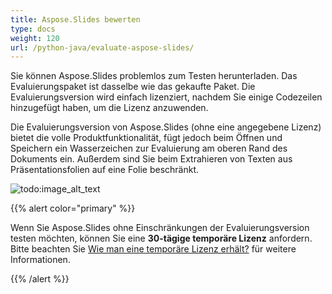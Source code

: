 ```yaml
---
title: Aspose.Slides bewerten
type: docs
weight: 120
url: /python-java/evaluate-aspose-slides/
---
```


Sie können Aspose.Slides problemlos zum Testen herunterladen. Das Evaluierungspaket ist dasselbe wie das gekaufte Paket. Die Evaluierungsversion wird einfach lizenziert, nachdem Sie einige Codezeilen hinzugefügt haben, um die Lizenz anzuwenden.

Die Evaluierungsversion von Aspose.Slides (ohne eine angegebene Lizenz) bietet die volle Produktfunktionalität, fügt jedoch beim Öffnen und Speichern ein Wasserzeichen zur Evaluierung am oberen Rand des Dokuments ein. Außerdem sind Sie beim Extrahieren von Texten aus Präsentationsfolien auf eine Folie beschränkt.

![todo:image_alt_text](evaluate-aspose-slides_1.png)

{{% alert color="primary" %}} 

Wenn Sie Aspose.Slides ohne Einschränkungen der Evaluierungsversion testen möchten, können Sie eine **30-tägige temporäre Lizenz** anfordern. Bitte beachten Sie [Wie man eine temporäre Lizenz erhält?](https://purchase.aspose.com/temporary-license) für weitere Informationen.

{{% /alert %}}